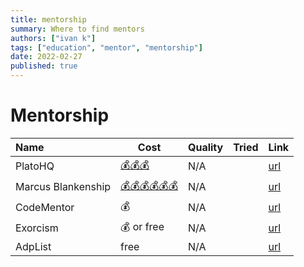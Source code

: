 ```yaml
---
title: mentorship
summary: Where to find mentors
authors: ["ivan k"]
tags: ["education", "mentor", "mentorship"]
date: 2022-02-27
published: true
---
```


# Mentorship


| Name                | Cost                      | Quality  | Tried |  Link                   |
|:--------------------|---------------------------|----------|-------|-------------------------|
| PlatoHQ             | [💰💰💰][platohq.cost]     | N/A      |       | [url][platohq]          |
| Marcus Blankenship  | [💰💰💰💰💰💰][marcus.cost] | N/A      |       | [url][marcus]           |
| CodeMentor          | 💰                        | N/A      |       | [url][codementor]       |
| Exorcism            | 💰 or free                | N/A      |       | [url][exorcism.mentor]  |
| AdpList             | free                      | N/A      |       | [url][adplist]          |


<!-- resources -->
[platohq]: https://www.platohq.com
[platohq.cost]: https://www.platohq.com/pricing
[marcus]: https://marcusblankenship.com
[marcus.cost]: https://marcusblankenship.com/tech-lead-mentoring-group/#
[codementor]: https://www.codementor.io
[exorcism.mentor]: https://exercism.org/mentoring
[adplist]: https://adplist.org
